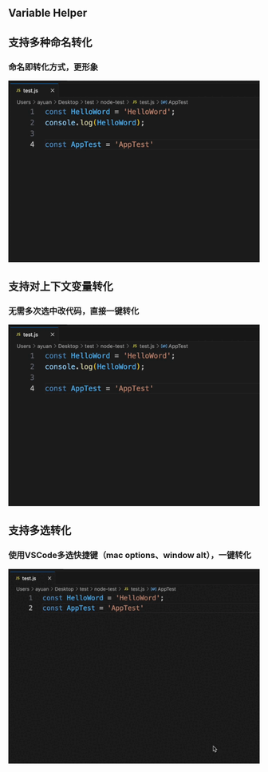 ## Variable Helper

## 支持多种命名转化
### 命名即转化方式，更形象
![](images/demo.gif)

## 支持对上下文变量转化
### 无需多次选中改代码，直接一键转化
![](images/demo2.gif)

## 支持多选转化
### 使用VSCode多选快捷键（mac options、window alt），一键转化
![](images/demo3.gif)